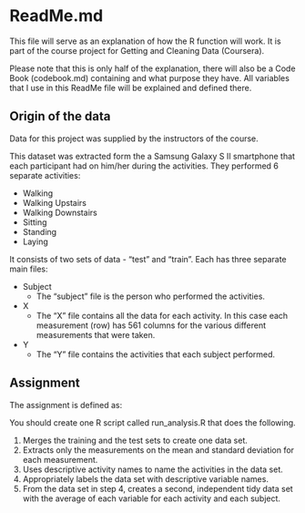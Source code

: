 # ReadMe.md

This file will serve as an explanation of how the R function will work.  It is part of the course project for Getting and Cleaning Data (Coursera).

Please note that this is only half of the explanation, there will also be a Code Book (codebook.md) containing and what purpose they have.  All variables that I use in this ReadMe file will be explained and defined there.

## Origin of the data

Data for this project was supplied by the instructors of the course.  

This dataset was extracted form the a Samsung Galaxy S II smartphone that each participant had on him/her during the activities.  They performed 6 separate activities:
- Walking
- Walking Upstairs 
- Walking Downstairs
- Sitting
- Standing 
- Laying

It consists of two sets of data - “test” and “train”.  Each has three separate main files:
- Subject 
  - The “subject” file is the person who performed the activities.
- X
  - The “X” file contains all the data for each activity.  In this case each measurement (row) has 561 columns for the various different measurements that were taken.
- Y 
  - The “Y” file contains the activities that each subject performed. 

## Assignment

The assignment is defined as:

You should create one R script called run_analysis.R that does the following. 
1. Merges the training and the test sets to create one data set.
2. Extracts only the measurements on the mean and standard deviation for each measurement. 
3. Uses descriptive activity names to name the activities in the data set.
4. Appropriately labels the data set with descriptive variable names. 
5. From the data set in step 4, creates a second, independent tidy data set with the average of each variable for each activity and each subject.



